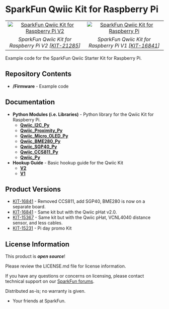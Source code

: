 SparkFun Qwiic Kit for Raspberry Pi
========================================

<table class="table table-hover table-striped table-bordered">
  <tr align="center">
   <td><a href="https://www.sparkfun.com/products/21285"><img src="https://cdn.sparkfun.com//assets/parts/2/1/0/6/9/21285-_KIT_SparkFun_Qwiic_Starter_Kit-_01.jpg" alt="SparkFun Qwiic Kit for Raspberry Pi V2"></a></td>
   <td><a href="https://www.sparkfun.com/products/16841"><img src="https://cdn.sparkfun.com//assets/parts/1/5/7/6/5/16841-SparkFun_Qwiic_Starter_Kit_for_Raspberry_Pi-02.jpg" alt="SparkFun Qwiic Kit for Raspberry Pi"></a></td>
  </tr>
  <tr align="center">
   <td><i>SparkFun Qwiic Kit for Raspberry Pi V2 [<a href="https://www.sparkfun.com/products/21285">KIT-21285</a>]</i></td>
   <td><i> SparkFun Qwiic Kit for Raspberry Pi V1 [<a href="https://www.sparkfun.com/products/16841">KIT-16841</a>]</i></td>
  </tr>
</table>

Example code for the SparkFun Qwiic Starter Kit for Raspberry Pi. 

Repository Contents
-------------------
* **/Firmware** - Example code 

Documentation
--------------
* **Python Modules (i.e. Libraries)** - Python library for the Qwiic Kit for Raspberry Pi.
   * **[Qwiic_I2C_Py](https://github.com/sparkfun/Qwiic_I2C_Py)**
   * **[Qwiic_Proximity_Py](https://github.com/sparkfun/Qwiic_Proximity_Py)**
   * **[Qwiic_Micro_OLED_Py](https://github.com/sparkfun/Qwiic_Micro_OLED_Py)**
   * **[Qwiic_BME280_Py](https://github.com/sparkfun/Qwiic_BME280_Py)**
   * **[Qwiic_SGP40_Py](https://github.com/sparkfun/Qwiic_SGP40_Py)**
   * **[Qwiic_CCS811_Py](https://github.com/sparkfun/Qwiic_CCS811_Py)**
   * **[Qwiic_Py](https://github.com/sparkfun/Qwiic_Py)**
* **Hookup Guide** - Basic hookup guide for the Qwiic Kit 
  * **[V2](https://learn.sparkfun.com/tutorials/qwiic-kit-for-raspberry-pi-v2-hookup-guide)**
  * **[V1](https://learn.sparkfun.com/tutorials/qwiic-kit-for-raspberry-pi-hookup-guide)**
  

Product Versions
----------------

* [KIT-16841](https://www.sparkfun.com/products/21285) - Removed CCS811, add SGP40, BME280 is now on a separate board. 
* [KIT-16841](https://www.sparkfun.com/products/16841) - Same kit but with the Qwiic pHat v2.0.
* [KIT-15367](https://www.sparkfun.com/products/15367) - Same kit but with the Qwiic pHat, VCNL4040 distance sensor, and less cables. 
* [KIT-15231](https://www.sparkfun.com/products/retired/15231) - Pi day promo Kit
  
License Information
-------------------

This product is _**open source**_! 

Please review the LICENSE.md file for license information. 

If you have any questions or concerns on licensing, please contact technical support on our [SparkFun forums](https://forum.sparkfun.com/viewforum.php?f=152).

Distributed as-is; no warranty is given.

- Your friends at SparkFun.

_<COLLABORATION CREDIT>_
